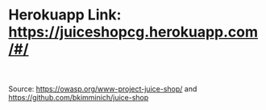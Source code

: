 # Herokuapp Link: <a href="https://juiceshopcg.herokuapp.com/#/">https://juiceshopcg.herokuapp.com/#/</a><br><br>

Source: <a href="https://owasp.org/www-project-juice-shop/">https://owasp.org/www-project-juice-shop/</a> and <a href="https://github.com/bkimminich/juice-shop">https://github.com/bkimminich/juice-shop</a><br>
